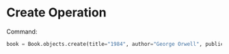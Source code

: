 
# Create Operation

Command:
```python
book = Book.objects.create(title="1984", author="George Orwell", publication_year=1949)